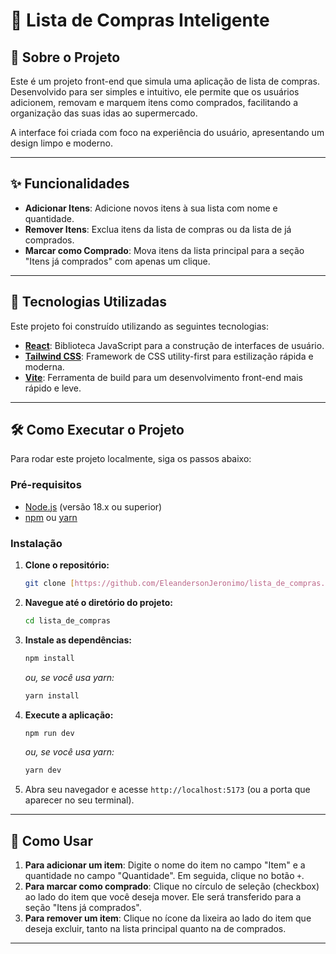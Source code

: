 # 🛒 Lista de Compras Inteligente

## 📝 Sobre o Projeto

Este é um projeto front-end que simula uma aplicação de lista de compras. Desenvolvido para ser simples e intuitivo, ele permite que os usuários adicionem, removam e marquem itens como comprados, facilitando a organização das suas idas ao supermercado.

A interface foi criada com foco na experiência do usuário, apresentando um design limpo e moderno.

---

## ✨ Funcionalidades

-   **Adicionar Itens**: Adicione novos itens à sua lista com nome e quantidade.
-   **Remover Itens**: Exclua itens da lista de compras ou da lista de já comprados.
-   **Marcar como Comprado**: Mova itens da lista principal para a seção "Itens já comprados" com apenas um clique.

---

## 🚀 Tecnologias Utilizadas

Este projeto foi construído utilizando as seguintes tecnologias:

-   **[React](https://react.dev/)**: Biblioteca JavaScript para a construção de interfaces de usuário.
-   **[Tailwind CSS](https://tailwindcss.com/)**: Framework de CSS utility-first para estilização rápida e moderna.
-   **[Vite](https://vitejs.dev/)**: Ferramenta de build para um desenvolvimento front-end mais rápido e leve.

---

## 🛠️ Como Executar o Projeto

Para rodar este projeto localmente, siga os passos abaixo:

### Pré-requisitos

-   [Node.js](https://nodejs.org/en/) (versão 18.x ou superior)
-   [npm](https://www.npmjs.com/) ou [yarn](https://yarnpkg.com/)

### Instalação

1.  **Clone o repositório:**
    ```bash
    git clone [https://github.com/EleandersonJeronimo/lista_de_compras.git](https://github.com/EleandersonJeronimo/lista_de_compras.git)
    ```

2.  **Navegue até o diretório do projeto:**
    ```bash
    cd lista_de_compras
    ```

3.  **Instale as dependências:**
    ```bash
    npm install
    ```
    *ou, se você usa yarn:*
    ```bash
    yarn install
    ```

4.  **Execute a aplicação:**
    ```bash
    npm run dev
    ```
    *ou, se você usa yarn:*
    ```bash
    yarn dev
    ```

5.  Abra seu navegador e acesse `http://localhost:5173` (ou a porta que aparecer no seu terminal).

---

## 📖 Como Usar

1.  **Para adicionar um item**: Digite o nome do item no campo "Item" e a quantidade no campo "Quantidade". Em seguida, clique no botão `+`.
2.  **Para marcar como comprado**: Clique no círculo de seleção (checkbox) ao lado do item que você deseja mover. Ele será transferido para a seção "Itens já comprados".
3.  **Para remover um item**: Clique no ícone da lixeira ao lado do item que deseja excluir, tanto na lista principal quanto na de comprados.

---
